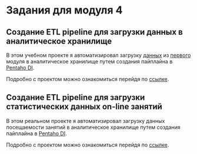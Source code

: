# Задания для модуля 4
##  Создание ETL pipeline для загрузки данных в аналитическое хранилище 
В этом учебном проекте я автоматизировал загрузку [данных](https://github.com/abtcrazy/DE-101/blob/main/Module01/Sample%20-%20Superstore.xls) из [первого](https://github.com/abtcrazy/DE-101/tree/main/Module01) модуля в аналитическое хранилище путем создания пайплайна в [Pentaho DI](https://sourceforge.net/projects/pentaho/).

Подробно с проектом можно ознакомиться перейдя по [ссылке](https://github.com/abtcrazy/DE-101/tree/main/Module04/etl_superstore_project). 
## Создание ETL pipeline для загрузки статистических данных on-line занятий
В этом реальном проекте я автоматизировал загрузку данных посещаемости занятий в аналитическое хранилище путем создания пайплайна в [Pentaho DI](https://sourceforge.net/projects/pentaho/).

Подробно с проектом можно ознакомиться перейдя по [ссылке](https://github.com/abtcrazy/DE-101/tree/main/Module04/etl_webinar_statistic).